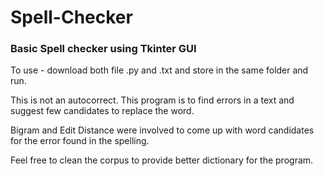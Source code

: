 # Spell-Checker

### Basic Spell checker using Tkinter GUI

To use - download both file .py and .txt and store in the same folder and run.

This is not an autocorrect. This program is to find errors in a text and suggest few candidates to replace the word.

Bigram and Edit Distance were involved to come up with word candidates for the error found in the spelling.

Feel free to clean the corpus to provide better dictionary for the program.
